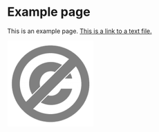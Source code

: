 # Example page
This is an example page. [This is a link to a text file.](../gists/example.txt)

![](../img/unlicense.png)

